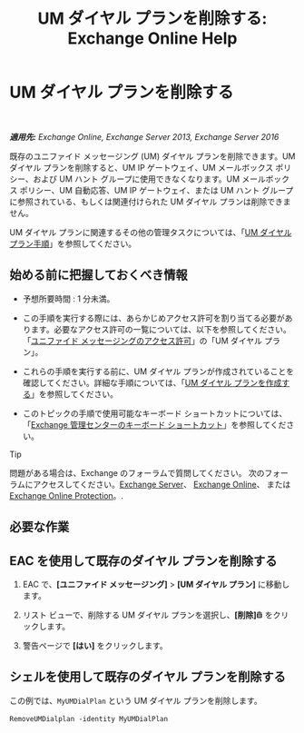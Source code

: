 ﻿---
title: 'UM ダイヤル プランを削除する: Exchange Online Help'
TOCTitle: UM ダイヤル プランを削除する
ms:assetid: c9b32ef6-432c-45ca-b94c-31bbcc973128
ms:mtpsurl: https://technet.microsoft.com/ja-jp/library/Bb124546(v=EXCHG.150)
ms:contentKeyID: 49896474
ms.date: 05/22/2018
mtps_version: v=EXCHG.150
ms.translationtype: HT
---

# UM ダイヤル プランを削除する

 

_**適用先:** Exchange Online, Exchange Server 2013, Exchange Server 2016_

既存のユニファイド メッセージング (UM) ダイヤル プランを削除できます。UM ダイヤル プランを削除すると、UM IP ゲートウェイ、UM メールボックス ポリシー、および UM ハント グループに使用できなくなります。UM メールボックス ポリシー、UM 自動応答、UM IP ゲートウェイ、または UM ハント グループに参照されている、もしくは関連付けられた UM ダイヤル プランは削除できません。

UM ダイヤル プランに関連するその他の管理タスクについては、「[UM ダイヤル プラン手順](um-dial-plan-procedures-exchange-2013-help.md)」を参照してください。

## 始める前に把握しておくべき情報

  - 予想所要時間 : 1 分未満。

  - この手順を実行する際には、あらかじめアクセス許可を割り当てる必要があります。必要なアクセス許可の一覧については、以下を参照してください。「[ユニファイド メッセージングのアクセス許可](unified-messaging-permissions-exchange-2013-help.md)」の「UM ダイヤル プラン」。

  - これらの手順を実行する前に、UM ダイヤル プランが作成されていることを確認してください。詳細な手順については、「[UM ダイヤル プランを作成する](create-a-um-dial-plan-exchange-2013-help.md)」を参照してください。

  - このトピックの手順で使用可能なキーボード ショートカットについては、「[Exchange 管理センターのキーボード ショートカット](keyboard-shortcuts-in-the-exchange-admin-center-exchange-online-protection-help.md)」を参照してください。


> [!TIP]
> 問題がある場合は、Exchange のフォーラムで質問してください。 次のフォーラムにアクセスしてください。<A href="https://go.microsoft.com/fwlink/p/?linkid=60612">Exchange Server</A>、 <A href="https://go.microsoft.com/fwlink/p/?linkid=267542">Exchange Online</A>、 または <A href="https://go.microsoft.com/fwlink/p/?linkid=285351">Exchange Online Protection</A>。.



## 必要な作業

## EAC を使用して既存のダイヤル プランを削除する

1.  EAC で、**\[ユニファイド メッセージング\]** \> **\[UM ダイヤル プラン\]** に移動します。

2.  リスト ビューで、削除する UM ダイヤル プランを選択し、**\[削除\]**![\[削除\] アイコン](images/JJ651670.14f639f6-61e8-4418-bbfb-0db14de9d2f5(EXCHG.150).gif "[削除] アイコン") をクリックします。

3.  警告ページで **\[はい\]** をクリックします。

## シェルを使用して既存のダイヤル プランを削除する

この例では、`MyUMDialPlan` という UM ダイヤル プランを削除します。

    RemoveUMDialplan -identity MyUMDialPlan

